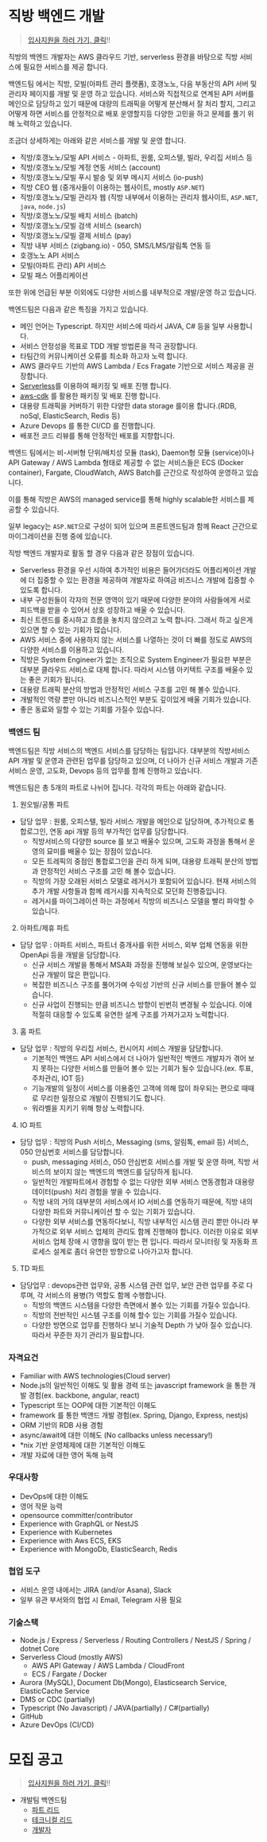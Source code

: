 # 직방 백엔드 개발

> [입사지원을 하러 가기, 클릭](https://career.zigbang.com/)!!

직방의 백엔드 개발자는 AWS 클라우드 기반, serverless 환경을 바탕으로 직방 서비스에 필요한 서비스를 제공 합니다.  

백엔드팀 에서는 직방, 모빌(아파트 관리 플랫폼), 호갱노노, 다음 부동산의 API 서버 및 관리자 페이지를 개발 및 운영 하고 있습니다. 서비스와 직접적으로 연계된 API 서버를 메인으로 담당하고 있기 때문에 대량의 트래픽을 어떻게 분산해서 잘 처리 할지, 그리고 어떻게 하면 서비스를 안정적으로 배포 운영할지등 다양한 고민을 하고 문제를 풀기 위해 노력하고 있습니다.

조금더 상세하게는 아래와 같은 서비스를 개발 및 운영 합니다.

- 직방/호갱노노/모빌 API 서비스 - 아파트, 원룸, 오피스텔, 빌라, 우리집 서비스 등
- 직방/호갱노노/모빌 계정 연동 서비스 (account)
- 직방/호갱노노/모빌 푸시 발송 및 외부 메시지 서비스 (io-push)
- 직방 CEO 웹 (중개사들이 이용하는 웹사이트, mostly `ASP.NET`)
- 직방/호갱노노/모빌  관리자 웹 (직방 내부에서 이용하는 관리자 웹사이트, `ASP.NET`, `java`, `node.js`)
- 직방/호갱노노/모빌 배치 서비스 (batch)
- 직방/호갱노노/모빌 검색 서비스 (search)
- 직방/호갱노노/모빌 결제 서비스 (pay)
- 직방 내부 서비스 (zigbang.io) - 050, SMS/LMS/알림톡 연동 등
- 호갱노노 API 서비스
- 모빌(아파트 관리) API 서비스
- 모빌 패스 어플리케이션

또한 위에 언급된 부분 이외에도 다양한 서비스를 내부적으로 개발/운영 하고 있습니다.

백엔드팀은 다음과 같은 특징을 가지고 있습니다.

- 메인 언어는 Typescript. 하지만 서비스에 따라서 JAVA, C# 등을 일부 사용합니다.
- 서비스 안정성을 목표로 TDD 개발 방법론을 적극 권장합니다.
- 타팀간의 커뮤니케이션 오류를 최소화 하고자 노력 합니다.
- AWS 클라우드 기반의 AWS Lambda / Ecs Fragate 기반으로 서비스 제공을 권장합니다. 
- [Serverless](https://serverless.com/)를 이용하여 패키징 및 배포 진행 합니다.
- [aws-cdk](https://aws.amazon.com/ko/cdk/) 를 활용한 패키징 및 배포 진행 합니다.
- 대용량 트래픽을 커버하기 위한 다양한 data storage 를이용 합니다.(RDB, noSql, ElasticSearch, Redis 등)
- Azure Devops 를 통한 CI/CD 를 진행합니다.
- 배포전 코드 리뷰를 통해 안정적인 배포를 지향합니다.



백엔드 팀에서는 비-서버형 단위/배치성 모듈 (task), Daemon형 모듈 (service)이나 API Gateway / AWS Lambda 형태로 제공할 수 없는 서비스들은 ECS (Docker container), Fargate, CloudWatch, AWS Batch를 근간으로 작성하여 운영하고 있습니다.

이를 통해 직방은 AWS의 managed service를 통해 highly scalable한 서비스를 제공할 수 있습니다. 

일부 legacy는 `ASP.NET`으로 구성이 되어 있으며 프론트엔드팀과 함께 React 근간으로 마이그레이션을 진행 중에 있습니다.


직방 백엔드 개발자로 활동 할 경우 다음과 같은 장점이 있습니다.

- Serverless 환경을 우선 시하여 추가적인 비용은 들어가더라도 어플리케이션 개발에 더 집중할 수 있는 환경을 제공하여 개발자로 하여금 비즈니스 개발에 집중할 수 있도록 합니다.
- 내부 구성원들이 각자의 전문 영역이 있기 때문에 다양한 분야의 사람들에게 서로 피드백을 받을 수 있어서 상호 성장하고 배울 수 있습니다.
- 최신 트렌드를 중시하고 흐름을 놓치지 않으려고 노력 합니다. 그래서 하고 싶은게 있으면 할 수 있는 기회가 많습니다.
- AWS 서비스 중에 사용하지 않는 서비스를 나열하는 것이 더 빠를 정도로 AWS의 다양한 서비스를 이용하고 있습니다.
- 직방은 System Engineer가 없는 조직으로 System Engineer가 필요한 부분은 대부분 클라우드 서비스로 대체 합니다. 따라서 시스템 아키텍트 구조를 배울수 있는 좋은 기회가 됩니다. 
- 대용량 트래픽 분산의 방법과 안정적인 서비스 구조를 고민 해 볼수 있습니다.
- 개발적인 역량 뿐만 아니라 비즈니스적인 부분도 깊이있게 배울 기회가 있습니다.
- 좋은 동료와 일할 수 있는 기회를 가질수 있습니다.


### 백엔드 팀

백엔드팀은 직방 서비스의 백엔드 서비스를 담당하는 팀입니다. 대부분의 직방서비스 API 개발 및 운영과 관련된 업무를 담당하고 있으며, 더 나아가  신규 서비스 개발과 기존 서비스 운영, 고도화, Devops 등의 업무를 함께 진행하고 있습니다.

백엔드팀은 총 5개의 파트로 나뉘어 집니다.
각각의 파트는 아래와 같습니다.

1. 원오빌/공통 파트

* 담당 업무 : 원룸, 오피스텔, 빌라 서비스 개발을 메인으로 담당하며, 추가적으로 통합로그인, 연동 api 개발 등의 부가적인 업무를 담당합니다.
  - 직방서비스의 다양한 source 를 보고 배울수 있으며, 고도화 과정을 통해서 운영의 묘미를 배울수 있는 장점이 있습니다.  
  - 모든 트레픽의 중점인 통합로그인을 관리 하게 되며, 대용량 트래픽 분산의 방법과 안정적인 서비스 구조를 고민 해 볼수 있습니다.
  - 직방의 가장 오래된 서비스 모델로 레거시가 포함되어 있습니다. 현재 서비스의 추가 개발 사항들과 함께 레거시를 지속적으로 모던화 진행중입니다. 
  - 레거시를 마이그레이션 하는 과정에서 직방의 비즈니스 모델을 빨리 파악할 수 있습니다.

2. 아파트/제휴 파트

* 담당 업무 : 아파트 서비스, 파트너 중개사를 위한 서비스, 외부 업체 연동을 위한 OpenApi 등을 개발을 담당합니다.
  - 신규 서비스 개발을 통해서 MSA화 과정을 진행해 보실수 있으며, 운영보다는 신규 개발이 많은 편입니다. 
  - 복잡한 비즈니스 구조를 풀어가며 수익성 기반의 신규 서비스를 만들어 볼수 있습니다.
  - 신규 사업이 진행되는 만큼 비즈니스 방향이 빈번히 변경될 수 있습니다. 이에 적절히 대응할 수 있도록 유연한 설계 구조를 가져가고자 노력합니다.

3. 홈 파트

* 담당 업무 : 직방의 우리집 서비스, 컨시어지 서비스 개발을 담당합니다.
  - 기본적인 백엔드 API 서비스에서 더 나아가 일반적인 백엔드 개발자가 겪어 보지 못하는 다양한 서비스를 만들어 볼수 있는 기회가 될수 있습니다.(ex. 투표, 주차관리, IOT 등)
  - 기능개발의 일정이 서비스를 이용중인 고객에 의해 많이 좌우되는 편으로 때때로 무리한 일정으로 개발이 진행되기도 합니다. 
  - 워라벨을 지키기 위해 항상 노력합니다.

4. IO 파트

* 담당 업무 : 직방의 Push 서비스, Messaging (sms, 알림톡, email 등) 서비스, 050 안심번호 서비스를 담당합니다.
  - push, messaging 서비스, 050 안심번호 서비스를 개발 및 운영 하며, 직방 서비스의 보이지 않는 백엔드의 백엔드를 담당하게 됩니다. 
  - 일반적인 개발파트에서 경험할 수 없는 다양한 외부 서비스 연동경험과 대용량 데이터(push) 처리 경험을 쌓을 수 있습니다. 
  - 직방 내의 거의 대부분의 서비스에서 IO 서비스를 연동하기 때문에, 직방 내의 다양한 파트와 커뮤니케이션 할 수 있는 기회가 있습니다.
  - 다양한 외부 서비스를 연동하다보니, 직방 내부적인 시스템 관리 뿐만 아니라 부가적으로 외부 서비스 업체의 관리도 함께 진행해야 합니다. 이러한 이유로 외부 서비스 업체 장애 시 영향을 많이 받는 편 입니다. 따라서 모니터링 및 자동화 프로세스 설계로 좀더 유연한 방향으로 나아가고자 합니다.

5. TD 파트

* 담당업무 : devops관련 업무와, 공통 시스템 관련 업무, 보안 관련 업무를 주로 다루며, 각 서비스의 용병(?) 역할도 함께 수행합니다.
  - 직방의 백앤드 시스템을 다양한 측면에서 볼수 있는 기회를 가질수 있습니다. 
  - 직방의 전반적인 시스템 구조를 이해 할수 있는 기회를 가질수 있습니다.
  - 다양한 방면으로 업무를 진행하다 보니 기술적 Depth 가 낮아 질수 있습니다. 따라서 꾸준한 자기 관리가 필요합니다.

### 자격요건

* Familiar with AWS technologies(Cloud server)
* Node.js의 일반적인 이해도 및 활용 경력 또는 javascript framework 을 통한 개발 경험(ex. backbone, angular, react)
* Typescript 또는 OOP에 대한 기본적인 이해도
* framework 를 통한 백앤드 개발 경험(ex. Spring, Django, Express, nestjs)
* ORM 기반의 RDB 사용 경험
* async/await에 대한 이해도 (No callbacks unless necessary!)
* *nix 기반 운영체제에 대한 기본적인 이해도
* 개발 자료에 대한 영어 독해 능력

### 우대사항

* DevOps에 대한 이해도
* 영어 작문 능력
* opensource committer/contributor
* Experience with GraphQL or NestJS
* Experience with Kubernetes
* Experience with Aws ECS, EKS
* Experience with MongoDb, ElasticSearch, Redis

### 협업 도구

* 서비스 운영 내에서는 JIRA (and/or Asana), Slack
* 일부 유관 부서와의 협업 시 Email, Telegram 사용 필요

### 기술스택

* Node.js / Express / Serverless / Routing Controllers / NestJS / Spring / dotnet Core
* Serverless Cloud (mostly AWS)
  * AWS API Gateway / AWS Lambda / CloudFront
  * ECS / Fargate / Docker
* Aurora (MySQL), Document Db(Mongo), Elasticsearch Service, ElasticCache Service
* DMS or CDC (partially)
* Typescript (No Javascript) / JAVA(partially) / C#(partially)
* GitHub
* Azure DevOps (CI/CD)

# 모집 공고

> [입사지원을 하러 가기, 클릭](https://forms.gle/ojHDzTfrVeFiQXcKA)!!

* 개발팀 백엔드팀
  * [파트 리드](./lead.md)
  * [테크니컬 리드](./tech-lead.md)
  * [개발자](./developer.md)
